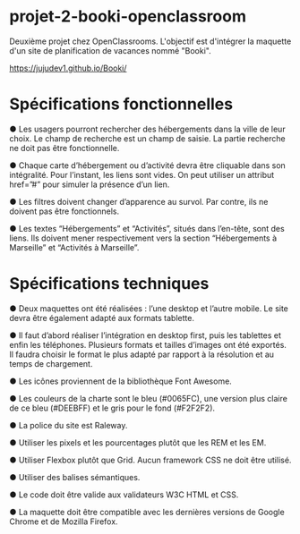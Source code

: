 # projet-2-booki-openclassroom
Deuxième projet chez OpenClassrooms. L'objectif est d'intégrer la maquette d'un site de planification de vacances nommé "Booki".

https://jujudev1.github.io/Booki/

# Spécifications fonctionnelles

● Les usagers pourront rechercher des hébergements dans la ville de leur choix. Le champ de recherche est un champ de saisie. La partie recherche ne doit pas être fonctionnelle.

● Chaque carte d’hébergement ou d’activité devra être cliquable dans son intégralité. Pour l’instant, les liens sont vides. On peut utiliser un attribut href=”#” pour simuler la présence d’un lien.

● Les filtres doivent changer d’apparence au survol. Par contre, ils ne doivent pas être fonctionnels.

● Les textes “Hébergements” et “Activités”, situés dans l’en-tête, sont des liens. Ils doivent mener respectivement vers la section “Hébergements à Marseille” et “Activités à Marseille”.

# Spécifications techniques

● Deux maquettes ont été réalisées : l’une desktop et l’autre mobile. Le site devra être également adapté aux formats tablette.

● Il faut d’abord réaliser l’intégration en desktop first, puis les tablettes et enfin les téléphones. Plusieurs formats et tailles d’images ont été exportés. Il faudra choisir le format le plus adapté par rapport à la résolution et au temps de chargement.

● Les icônes proviennent de la bibliothèque Font Awesome.

● Les couleurs de la charte sont le bleu (#0065FC), une version plus claire de ce bleu (#DEEBFF) et le gris pour le fond (#F2F2F2).

● La police du site est Raleway.

● Utiliser les pixels et les pourcentages plutôt que les REM et les EM.

● Utiliser Flexbox plutôt que Grid.
Aucun framework CSS ne doit être utilisé.

● Utiliser des balises sémantiques.

● Le code doit être valide aux validateurs W3C HTML et CSS.

● La maquette doit être compatible avec les dernières versions de Google Chrome et de Mozilla Firefox.
